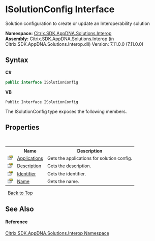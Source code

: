 # ISolutionConfig Interface
 

Solution configuration to create or update an Interoperability solution

**Namespace:**&nbsp;<a href="9b022d31-dfbd-e494-2a35-12a59446d9d6">Citrix.SDK.AppDNA.Solutions.Interop</a><br />**Assembly:**&nbsp;Citrix.SDK.AppDNA.Solutions.Interop (in Citrix.SDK.AppDNA.Solutions.Interop.dll) Version: 7.11.0.0 (7.11.0.0)

## Syntax

**C#**
```csharp
public interface ISolutionConfig
```

**VB**
```vbnet
Public Interface ISolutionConfig
```

The ISolutionConfig type exposes the following members.


## Properties
&nbsp;<table><tr><th></th><th>Name</th><th>Description</th></tr><tr><td>![Public property](media/pubproperty.gif "Public property")</td><td><a href="47f2c3fc-075d-f074-17b1-5b9fcd3898ed">Applications</a></td><td>
Gets the applications for solution config.</td></tr><tr><td>![Public property](media/pubproperty.gif "Public property")</td><td><a href="3452420b-e771-3a15-9732-ed8847ac9080">Description</a></td><td>
Gets the description.</td></tr><tr><td>![Public property](media/pubproperty.gif "Public property")</td><td><a href="7ab8284c-19df-dc9e-aea8-f00bb70dca4b">Identifier</a></td><td>
Gets the identifier.</td></tr><tr><td>![Public property](media/pubproperty.gif "Public property")</td><td><a href="f594087a-5a93-ebf8-fbdc-d106e28395b9">Name</a></td><td>
Gets the name.</td></tr></table>&nbsp;
<a href="#isolutionconfig-interface">Back to Top</a>

## See Also


#### Reference
<a href="9b022d31-dfbd-e494-2a35-12a59446d9d6">Citrix.SDK.AppDNA.Solutions.Interop Namespace</a><br />